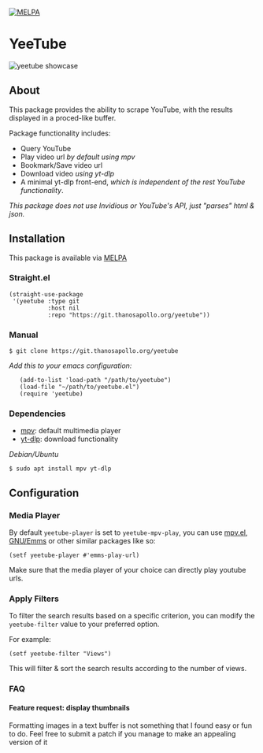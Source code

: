 [![MELPA](https://melpa.org/packages/yeetube-badge.svg)](https://melpa.org/#/yeetube)

# YeeTube

![yeetube showcase](/showcase/example.gif?raw=true "Showcase Yeetube")
## About 

This package provides the ability to scrape YouTube, with the results
displayed in a proced-like buffer.


Package functionality includes:

- Query YouTube
- Play video url *by default using mpv*
- Bookmark/Save video url
- Download video *using yt-dlp*
- A minimal yt-dlp front-end, *which is independent of the rest
  YouTube functionality*.

*This package does not use Invidious or YouTube's API, just "parses"
html & json.*


## Installation 
This package is available via [MELPA](https://melpa.org/#/yeetube)

### Straight.el

``` emacs-lisp
(straight-use-package 
 '(yeetube :type git
	       :host nil
	       :repo "https://git.thanosapollo.org/yeetube"))
```


### Manual
``` shell
$ git clone https://git.thanosapollo.org/yeetube
```

*Add this to your emacs configuration:*

``` emacs-lisp
   (add-to-list 'load-path "/path/to/yeetube")
   (load-file "~/path/to/yeetube.el")
   (require 'yeetube)
```

### Dependencies
- [mpv](https://mpv.io/): default multimedia player
- [yt-dlp](https://github.com/yt-dlp/yt-dlp): download functionality

*Debian/Ubuntu*
``` shell
$ sudo apt install mpv yt-dlp
```

## Configuration 
### Media Player 
By default `yeetube-player` is set to `yeetube-mpv-play`, you can
use [mpv.el](https://github.com/kljohann/mpv.el),
[GNU/Emms](https://www.gnu.org/software/emms/) or other similar
packages like so:

``` emacs-lisp
(setf yeetube-player #'emms-play-url)
```

Make sure that the media player of your choice can directly play
youtube urls.

### Apply Filters

To filter the search results based on a specific criterion, you can
modify the `yeetube-filter` value to your preferred option.

For example:

```emacs-lisp
(setf yeetube-filter "Views")
```

This will filter & sort the search results according to the number of views.


### FAQ
#### Feature request: display thumbnails
Formatting images in a text buffer is not something that I found easy
or fun to do. Feel free to submit a patch if you manage to make an
appealing version of it


